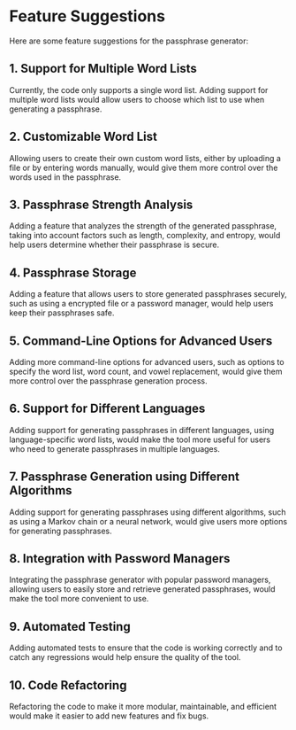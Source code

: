 # Feature Suggestions

Here are some feature suggestions for the passphrase generator:

## 1. Support for Multiple Word Lists

Currently, the code only supports a single word list. Adding support for multiple word lists would allow users to choose which list to use when generating a passphrase.

## 2. Customizable Word List

Allowing users to create their own custom word lists, either by uploading a file or by entering words manually, would give them more control over the words used in the passphrase.

## 3. Passphrase Strength Analysis

Adding a feature that analyzes the strength of the generated passphrase, taking into account factors such as length, complexity, and entropy, would help users determine whether their passphrase is secure.

## 4. Passphrase Storage

Adding a feature that allows users to store generated passphrases securely, such as using a encrypted file or a password manager, would help users keep their passphrases safe.

## 5. Command-Line Options for Advanced Users

Adding more command-line options for advanced users, such as options to specify the word list, word count, and vowel replacement, would give them more control over the passphrase generation process.

## 6. Support for Different Languages

Adding support for generating passphrases in different languages, using language-specific word lists, would make the tool more useful for users who need to generate passphrases in multiple languages.

## 7. Passphrase Generation using Different Algorithms

Adding support for generating passphrases using different algorithms, such as using a Markov chain or a neural network, would give users more options for generating passphrases.

## 8. Integration with Password Managers

Integrating the passphrase generator with popular password managers, allowing users to easily store and retrieve generated passphrases, would make the tool more convenient to use.

## 9. Automated Testing

Adding automated tests to ensure that the code is working correctly and to catch any regressions would help ensure the quality of the tool.

## 10. Code Refactoring

Refactoring the code to make it more modular, maintainable, and efficient would make it easier to add new features and fix bugs.